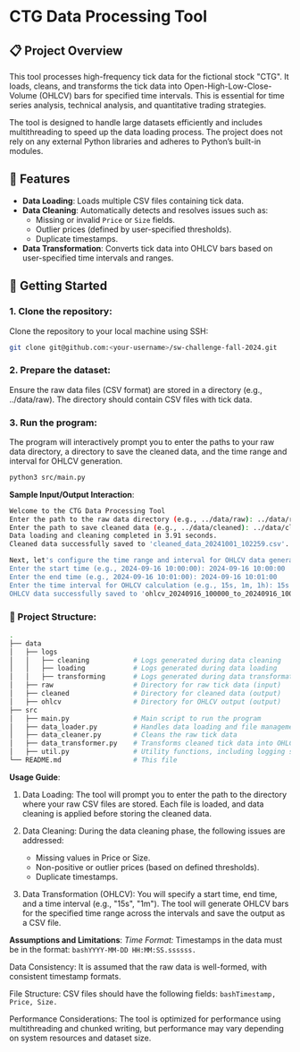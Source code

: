 # CTG Data Processing Tool

## 📋 Project Overview
This tool processes high-frequency tick data for the fictional stock "CTG". It loads, cleans, and transforms the tick data into Open-High-Low-Close-Volume (OHLCV) bars for specified time intervals. This is essential for time series analysis, technical analysis, and quantitative trading strategies.

The tool is designed to handle large datasets efficiently and includes multithreading to speed up the data loading process. The project does not rely on any external Python libraries and adheres to Python’s built-in modules.

## 🚀 Features
- **Data Loading**: Loads multiple CSV files containing tick data.
- **Data Cleaning**: Automatically detects and resolves issues such as:
  - Missing or invalid `Price` or `Size` fields.
  - Outlier prices (defined by user-specified thresholds).
  - Duplicate timestamps.
- **Data Transformation**: Converts tick data into OHLCV bars based on user-specified time intervals and ranges.

## 🏁 Getting Started

### 1. **Clone the repository**:
Clone the repository to your local machine using SSH:
```bash
git clone git@github.com:<your-username>/sw-challenge-fall-2024.git
```
### 2. **Prepare the dataset**:
Ensure the raw data files (CSV format) are stored in a directory (e.g., ../data/raw). The directory should contain CSV files with tick data.

### 3. **Run the program**:
The program will interactively prompt you to enter the paths to your raw data directory, a directory to save the cleaned data, and the time range and interval for OHLCV generation.
```bash
python3 src/main.py
```

**Sample Input/Output Interaction**:
```bash
Welcome to the CTG Data Processing Tool
Enter the path to the raw data directory (e.g., ../data/raw): ../data/raw
Enter the path to save cleaned data (e.g., ../data/cleaned): ../data/cleaned
Data loading and cleaning completed in 3.91 seconds.
Cleaned data successfully saved to 'cleaned_data_20241001_102259.csv'.

Next, let's configure the time range and interval for OHLCV data generation.
Enter the start time (e.g., 2024-09-16 10:00:00): 2024-09-16 10:00:00
Enter the end time (e.g., 2024-09-16 10:01:00): 2024-09-16 10:01:00
Enter the time interval for OHLCV calculation (e.g., 15s, 1m, 1h): 15s
OHLCV data successfully saved to 'ohlcv_20240916_100000_to_20240916_100100_15s.csv'.
```

### 📂 Project Structure:
```bash
.
├── data
│   ├── logs                  
│   │   ├── cleaning           # Logs generated during data cleaning
│   │   ├── loading            # Logs generated during data loading
│   │   ├── transforming       # Logs generated during data transformation
│   ├── raw                    # Directory for raw tick data (input)
│   ├── cleaned                # Directory for cleaned data (output)
│   ├── ohlcv                  # Directory for OHLCV output (output)
├── src
│   ├── main.py                # Main script to run the program
│   ├── data_loader.py         # Handles data loading and file management
│   ├── data_cleaner.py        # Cleans the raw tick data
│   ├── data_transformer.py    # Transforms cleaned tick data into OHLCV bars
│   ├── util.py                # Utility functions, including logging setup
└── README.md                  # This file
```

**Usage Guide**:
1. Data Loading: The tool will prompt you to enter the path to the directory where your raw CSV files are stored. Each file is loaded, and data cleaning is applied before storing the cleaned data.

2. Data Cleaning: During the data cleaning phase, the following issues are addressed:
    - Missing values in Price or Size.
    - Non-positive or outlier prices (based on defined thresholds).
    - Duplicate timestamps.

3. Data Transformation (OHLCV): You will specify a start time, end time, and a time interval (e.g., "15s", "1m"). The tool will generate OHLCV bars for the specified time range across the intervals and save the output as a CSV file.

**Assumptions and Limitations**:
*Time Format:* Timestamps in the data must be in the format:    ```bashYYYY-MM-DD HH:MM:SS.ssssss.```

Data Consistency: It is assumed that the raw data is well-formed, with consistent timestamp formats.

File Structure: CSV files should have the following fields: ```bashTimestamp, Price, Size.```

Performance Considerations: The tool is optimized for performance using multithreading and chunked writing, but performance may vary depending on system resources and dataset size.